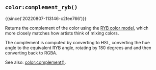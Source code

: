 ## `color:complement_ryb()`

{{since('20220807-113146-c2fee766')}}

Returns the complement of the color using the [RYB color
model](https://en.wikipedia.org/wiki/RYB_color_model), which more closely
matches how artists think of mixing colors.

The complement is computed by converting to HSL, converting the
hue angle to the equivalent RYB angle, rotating by 180 degrees and
and then converting back to RGBA.

See also: [color:complement()](complement.md).
